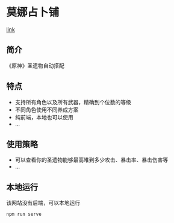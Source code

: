 # 莫娜占卜铺
[link](http://www.genshin.art)  
## 简介
《原神》圣遗物自动搭配

## 特点
+ 支持所有角色以及所有武器，精确到个位数的等级
+ 不同角色使用不同养成方案
+ 纯前端，本地也可以使用
+ ...

## 使用策略
+ 可以查看你的圣遗物能够最高堆到多少攻击、暴击率、暴击伤害等
+ ...

## 本地运行
该网站没有后端，可以本地运行
```
npm run serve
```
